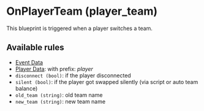 # OnPlayerTeam (player_team)

This blueprint is triggered when a player switches a team.

## Available rules

- [Event Data](GlobalEventData.md)
- [Player Data](GlobalPlayerData.md): with prefix: *player*
- `disconnect (bool)`: if the player disconnected
- `silent (bool)`: if the player got swapped silently (via script or auto team balance)
- `old_team (string)`: old team name
- `new_team (string)`: new team name
